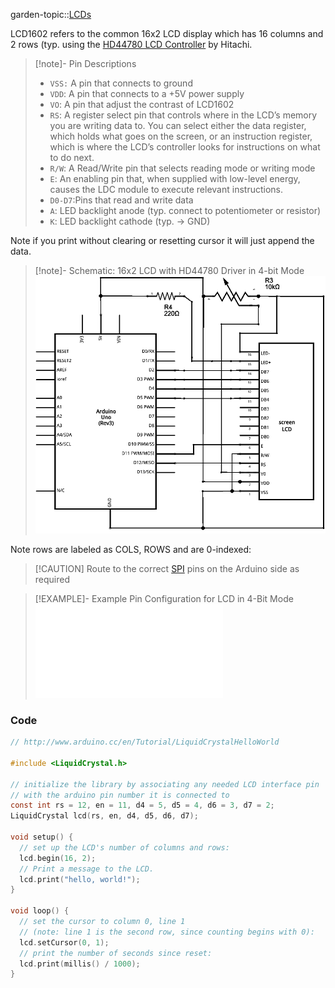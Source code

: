 garden-topic::[LCDs](LCDs.md)

LCD1602 refers to the common 16x2 LCD display which has 16 columns and 2 rows (typ. using the [HD44780 LCD Controller](https://en.wikipedia.org/wiki/Hitachi_HD44780_LCD_controller) by Hitachi.

> [!note]- Pin Descriptions 
> - `VSS:` A pin that connects to ground  
> - `VDD`: A pin that connects to a +5V power supply  
> - `VO`: A pin that adjust the contrast of LCD1602  
> - `RS`: A register select pin that controls where in the LCD’s memory you are writing data to. You can select either the data register, which holds what goes on the screen, or an instruction register, which is where the LCD’s controller looks for instructions on what to do next.
> - `R/W`: A Read/Write pin that selects reading mode or writing mode  
> - `E`: An enabling pin that, when supplied with low-level energy, causes the LDC module to execute relevant instructions.  
> - `D0-D7`:Pins that read and write data  
> - `A`: LED backlight anode (typ. connect to potentiometer or resistor)
> - `K`: LED backlight cathode (typ. -> GND)

Note if you print without clearing or resetting cursor it will just append the data.

> [!note]- Schematic: 16x2 LCD with HD44780 Driver in 4-bit Mode
> ![Pasted image 20221017115858](attachments/Pasted%20image%2020221017115858.png)

Note rows are labeled as COLS, ROWS and are 0-indexed:

> [!CAUTION] Route to the correct [SPI](SPI.md) pins on the Arduino side as required

> [!EXAMPLE]- Example Pin Configuration for LCD in 4-Bit Mode
> ![Table - LCD 16x2 Common Pin Configuration (4-bit)](Table%20-%20LCD%2016x2%20Common%20Pin%20Configuration%20(4-bit).md)

### Code

```c
// http://www.arduino.cc/en/Tutorial/LiquidCrystalHelloWorld

#include <LiquidCrystal.h>

// initialize the library by associating any needed LCD interface pin
// with the arduino pin number it is connected to
const int rs = 12, en = 11, d4 = 5, d5 = 4, d6 = 3, d7 = 2;
LiquidCrystal lcd(rs, en, d4, d5, d6, d7);

void setup() {
  // set up the LCD's number of columns and rows:
  lcd.begin(16, 2);
  // Print a message to the LCD.
  lcd.print("hello, world!");
}

void loop() {
  // set the cursor to column 0, line 1
  // (note: line 1 is the second row, since counting begins with 0):
  lcd.setCursor(0, 1);
  // print the number of seconds since reset:
  lcd.print(millis() / 1000);
}
```



